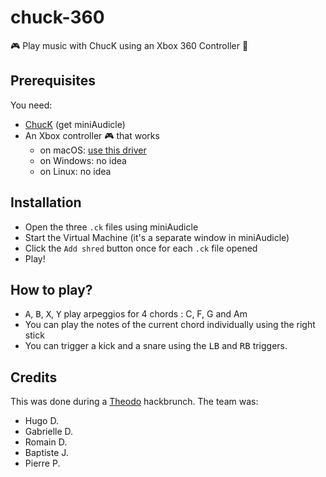 # chuck-360
🎮 Play music with ChucK using an Xbox 360 Controller 🎵

## Prerequisites

You need:

- [ChucK](http://chuck.cs.princeton.edu/release/) (get miniAudicle)
- An Xbox controller 🎮 that works
  - on macOS: [use this driver](https://github.com/360Controller/360Controller/releases)
  - on Windows: no idea
  - on Linux: no idea
  
## Installation

- Open the three `.ck` files using miniAudicle
- Start the Virtual Machine (it's a separate window in miniAudicle)
- Click the `Add shred` button once for each `.ck` file opened
- Play!

## How to play?

- <kbd>A</kbd>, <kbd>B</kbd>, <kbd>X</kbd>, <kbd>Y</kbd> play arpeggios for 4 chords : C, F, G and Am
- You can play the notes of the current chord individually using the right stick
- You can trigger a kick and a snare using the <kbd>LB</kbd> and <kbd>RB</kbd> triggers.

## Credits

This was done during a [Theodo](http://www.theodo.fr/fr/) hackbrunch. The team was:

- Hugo D.
- Gabrielle D.
- Romain D.
- Baptiste J.
- Pierre P.
